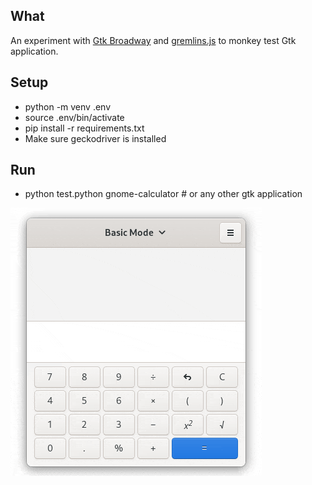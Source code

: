 ## What
An experiment with [Gtk Broadway](https://developer.gnome.org/gtk3/stable/gtk-broadway.html) and [gremlins.js](https://github.com/marmelab/gremlins.js/) to monkey test Gtk application.

## Setup
- python -m venv .env
- source .env/bin/activate
- pip install -r requirements.txt
- Make sure geckodriver is installed

## Run
-  python test.python gnome-calculator # or any other gtk application

![Sample](sample.gif)
